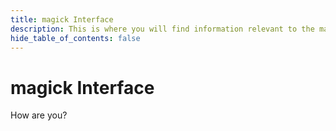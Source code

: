 ```yaml
---
title: magick Interface
description: This is where you will find information relevant to the magick Interface.
hide_table_of_contents: false
---
```


# magick Interface

How are you?
